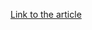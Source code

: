 [Link to the article](https://www.welivesecurity.com/en/cybersecurity/patch-perish-organizations-vulnerability-management/)
